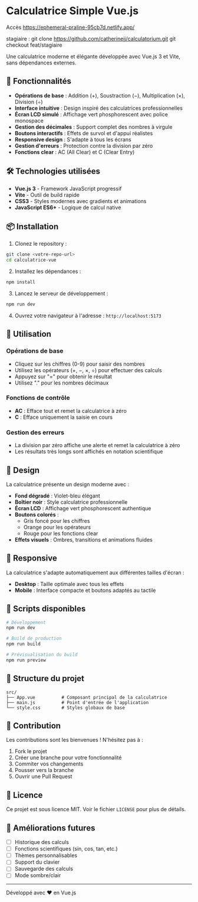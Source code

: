 # Calculatrice Simple Vue.js
Accès https://ephemeral-praline-95cb7d.netlify.app/

stagiaire : 
git clone https://github.com/catherinejj/calculatorium.git
git checkout feat/stagiaire

Une calculatrice moderne et élégante développée avec Vue.js 3 et Vite, sans dépendances externes.

## 🚀 Fonctionnalités

- **Opérations de base** : Addition (+), Soustraction (−), Multiplication (×), Division (÷)
- **Interface intuitive** : Design inspiré des calculatrices professionnelles
- **Écran LCD simulé** : Affichage vert phosphorescent avec police monospace
- **Gestion des décimales** : Support complet des nombres à virgule
- **Boutons interactifs** : Effets de survol et d'appui réalistes
- **Responsive design** : S'adapte à tous les écrans
- **Gestion d'erreurs** : Protection contre la division par zéro
- **Fonctions clear** : AC (All Clear) et C (Clear Entry)

## 🛠️ Technologies utilisées

- **Vue.js 3** - Framework JavaScript progressif
- **Vite** - Outil de build rapide
- **CSS3** - Styles modernes avec gradients et animations
- **JavaScript ES6+** - Logique de calcul native

## 📦 Installation

1. Clonez le repository :
```bash
git clone <votre-repo-url>
cd calculatrice-vue
```

2. Installez les dépendances :
```bash
npm install
```

3. Lancez le serveur de développement :
```bash
npm run dev
```

4. Ouvrez votre navigateur à l'adresse : `http://localhost:5173`

## 🎯 Utilisation

### Opérations de base
- Cliquez sur les chiffres (0-9) pour saisir des nombres
- Utilisez les opérateurs (+, −, ×, ÷) pour effectuer des calculs
- Appuyez sur "=" pour obtenir le résultat
- Utilisez "." pour les nombres décimaux

### Fonctions de contrôle
- **AC** : Efface tout et remet la calculatrice à zéro
- **C** : Efface uniquement la saisie en cours

### Gestion des erreurs
- La division par zéro affiche une alerte et remet la calculatrice à zéro
- Les résultats très longs sont affichés en notation scientifique

## 🎨 Design

La calculatrice présente un design moderne avec :
- **Fond dégradé** : Violet-bleu élégant
- **Boîtier noir** : Style calculatrice professionnelle
- **Écran LCD** : Affichage vert phosphorescent authentique
- **Boutons colorés** :
  - Gris foncé pour les chiffres
  - Orange pour les opérateurs
  - Rouge pour les fonctions clear
- **Effets visuels** : Ombres, transitions et animations fluides

## 📱 Responsive

La calculatrice s'adapte automatiquement aux différentes tailles d'écran :
- **Desktop** : Taille optimale avec tous les effets
- **Mobile** : Interface compacte et boutons adaptés au tactile

## 🔧 Scripts disponibles

```bash
# Développement
npm run dev

# Build de production
npm run build

# Prévisualisation du build
npm run preview
```

## 📁 Structure du projet

```
src/
├── App.vue          # Composant principal de la calculatrice
├── main.js          # Point d'entrée de l'application
└── style.css        # Styles globaux de base
```

## 🤝 Contribution

Les contributions sont les bienvenues ! N'hésitez pas à :
1. Fork le projet
2. Créer une branche pour votre fonctionnalité
3. Commiter vos changements
4. Pousser vers la branche
5. Ouvrir une Pull Request

## 📄 Licence

Ce projet est sous licence MIT. Voir le fichier `LICENSE` pour plus de détails.

## 🎯 Améliorations futures

- [ ] Historique des calculs
- [ ] Fonctions scientifiques (sin, cos, tan, etc.)
- [ ] Thèmes personnalisables
- [ ] Support du clavier
- [ ] Sauvegarde des calculs
- [ ] Mode sombre/clair

---

Développé avec ❤️ en Vue.js

